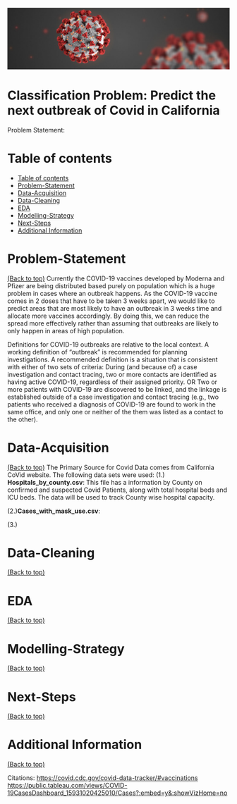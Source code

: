 ![](./images/covid.jpg)

# Classification Problem: Predict the next outbreak of Covid in California

Problem Statement:



# Table of contents

- [Table of contents](#table-of-contents)
- [Problem-Statement](#problem-statement)
- [Data-Acquisition](#data-acquisition)
- [Data-Cleaning](#data-cleaning)
- [EDA](#eda)
- [Modelling-Strategy](#modelling-strategy)
- [Next-Steps](#next-steps)
- [Additional Information](#additional-information)

# Problem-Statement
[(Back to top)](#table-of-contents)
Currently the COVID-19 vaccines developed by Moderna and Pfizer are being distributed based purely on population which is a huge problem in cases where an outbreak happens. As the COVID-19 vaccine comes in 2 doses that have to be taken 3 weeks apart, we would like to predict areas that are most likely to have an outbreak in 3 weeks time and allocate more vaccines accordingly. By doing this, we can reduce the spread more effectively rather than assuming that outbreaks are likely to only happen in areas of high population. 

Definitions for COVID-19 outbreaks are relative to the local context. A working definition of “outbreak” is recommended for planning investigations. A recommended definition is a situation that is consistent with either of two sets of criteria:
During (and because of) a case investigation and contact tracing, two or more contacts are identified as having active COVID-19, regardless of their assigned priority.
OR
Two or more patients with COVID-19 are discovered to be linked, and the linkage is established outside of a case investigation and contact tracing (e.g., two patients who received a diagnosis of COVID-19 are found to work in the same office, and only one or neither of the them was listed as a contact to the other).


# Data-Acquisition
[(Back to top)](#table-of-contents)
The Primary Source for Covid Data comes from California CoVid website. The following data sets were used:
(1.) **Hospitals_by_county.csv**: This file has a information by County on confirmed and suspected Covid Patients, along with total hospital beds and ICU beds. The data will be used to track County wise hospital capacity.

(2.)**Cases_with_mask_use.csv**: 

(3.)


# Data-Cleaning
[(Back to top)](#table-of-contents)


# EDA
[(Back to top)](#table-of-contents)




# Modelling-Strategy
[(Back to top)](#table-of-contents)



# Next-Steps
[(Back to top)](#table-of-contents)




# Additional Information
[(Back to top)](#table-of-contents)

Citations:
https://covid.cdc.gov/covid-data-tracker/#vaccinations
https://public.tableau.com/views/COVID-19CasesDashboard_15931020425010/Cases?:embed=y&:showVizHome=no

  
